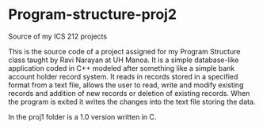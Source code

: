 # Program-structure-proj2
Source of my ICS 212 projects

This is the source code of a project assigned for my Program Structure class taught by Ravi Narayan at UH Manoa.
It is a simple database-like application coded in C++ modeled after something like a simple bank account holder record system. It reads in records stored in a specified format from a text file, allows the user to read, write and modify existing records and addition of new records or deletion of existing records. When the program is exited it writes the changes into the text file storing the data.

In the proj1 folder is a 1.0 version written in C.
